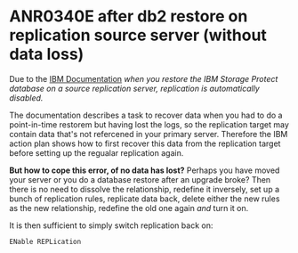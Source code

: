 # ANR0340E after db2 restore on replication source server (without data loss)
Due to the [IBM Documentation](https://www.ibm.com/docs/en/storage-protect/8.1.24?topic=replication-replicating-client-node-data-after-database-restore) *when you restore the IBM Storage Protect database on a source replication server, replication is automatically disabled.*

The documentation describes a task to recover data when you had to do a point-in-time restorem but having lost the logs, so the replication target may contain data that's not refercened in your primary server. Therefore the IBM action plan shows how to first recover this data from the replication target before setting up the regualar replication again.

**But how to cope this error, of no data has lost?**
Perhaps you have moved your server or you do a database restore after an upgrade broke? 
Then there is no need to dissolve the relationship, redefine it inversely, set up a bunch of replication rules, replicate data back, delete either the new rules as the new relationship, redefine the old one again *and* turn it on.

It is then sufficient to simply switch replication back on:

```dsmadmc
ENable REPLication
```
